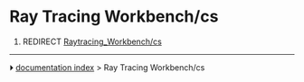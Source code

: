 # Ray Tracing Workbench/cs
1.  REDIRECT [Raytracing_Workbench/cs](Raytracing_Workbench/cs.md)



---
⏵ [documentation index](../README.md) > Ray Tracing Workbench/cs
